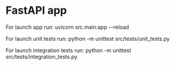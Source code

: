 # FastAPI app

For launch app run: uvicorn src.main:app --reload


For launch unit tests run: python -m unittest src/tests/unit_tests.py

For launch integration tests run: python -m unittest src/tests/integration_tests.py